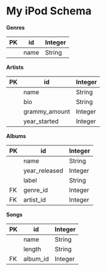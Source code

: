 # My iPod Schema

**Genres**

| PK   | id   | Integer |
| ---- | ---- | ------- |
|      | name | String  |

**Artists**

| PK   | id            | Integer |
| ---- | ------------- | ------- |
|      | name          | String  |
|      | bio           | String  |
|      | grammy_amount | Integer |
|      | year_started  | Integer |

**Albums**

| PK   | id            | Integer |
| ---- | ------------- | ------- |
|      | name          | String  |
|      | year_released | Integer |
|      | label         | String  |
| FK   | genre_id      | Integer |
| FK   | artist_id     | Integer |

**Songs**

| PK   | id       | Integer |
| ---- | -------- | ------- |
|      | name     | String  |
|      | length   | String  |
| FK   | album_id | Integer |

